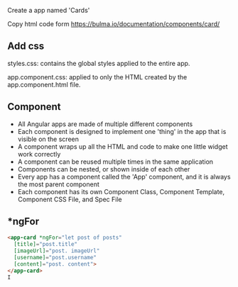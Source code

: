 Create a app named 'Cards'


Copy html code form https://bulma.io/documentation/components/card/


## Add css
styles.css: contains the global styles applied to the entire app.

app.component.css: applied to only the HTML created by the app.component.html file.



## Component
- All Angular apps are made of multiple different components
- Each component is designed to implement one 'thing' in the app that is visible on the screen
- A component wraps up all the HTML and code to make one little widget work correctly
- A component can be reused multiple times in the same application
- Components can be nested, or shown inside of each other
- Every app has a component called the 'App' component, and it is always the most parent component
- Each component has its own Component Class, Component Template, Component CSS File, and Spec File


## *ngFor
```html
<app-card *ngFor="let post of posts"
  [title]="post.title"
  [imageUrl]="post. imageUrl"
  [username]="post.username"
  [content]="post. content">
</app-card>
I
```

